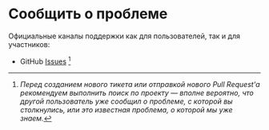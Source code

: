 # Сообщить о проблеме

Официальные каналы поддержки как для пользователей, так и для участников:

- GitHub [Issues](https://github.com/vgrigoryevsky/determiningthefuture/issues) [^1]

[^1]: *Перед созданием нового тикета или отправкой нового Pull Request'а рекомендуем выполнить поиск по проекту — вполне
вероятно, что другой пользователь уже сообщил о проблеме, с которой вы столкнулись, или это известная проблема, о
которой мы уже знаем.*
